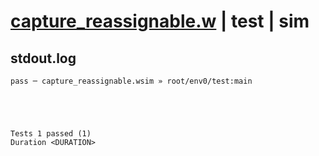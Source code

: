 # [capture_reassignable.w](../../../../../examples/tests/valid/capture_reassignable.w) | test | sim

## stdout.log
```log
pass ─ capture_reassignable.wsim » root/env0/test:main
 




Tests 1 passed (1) 
Duration <DURATION>

```

